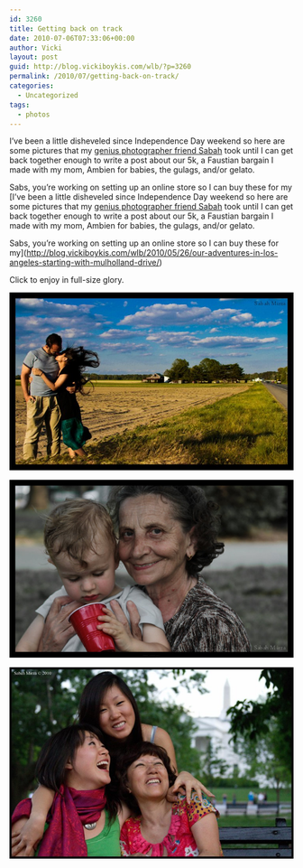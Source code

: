 ```yaml
---
id: 3260
title: Getting back on track
date: 2010-07-06T07:33:06+00:00
author: Vicki
layout: post
guid: http://blog.vickiboykis.com/wlb/?p=3260
permalink: /2010/07/getting-back-on-track/
categories:
  - Uncategorized
tags:
  - photos
---
```

I&#8217;ve been a little disheveled since Independence Day weekend so here are some pictures that my [genius photographer friend Sabah](http://www.facebook.com/#!/profile.php?id=33607928&v=wall&ref=ts) took until I can get back together enough to write a post about our 5k, a Faustian bargain I made with my mom, Ambien for babies, the gulags, and/or gelato.

Sabs, you&#8217;re working on setting up an online store so I can buy these for my [I&#8217;ve been a little disheveled since Independence Day weekend so here are some pictures that my [genius photographer friend Sabah](http://www.facebook.com/#!/profile.php?id=33607928&v=wall&ref=ts) took until I can get back together enough to write a post about our 5k, a Faustian bargain I made with my mom, Ambien for babies, the gulags, and/or gelato.

Sabs, you&#8217;re working on setting up an online store so I can buy these for my](http://blog.vickiboykis.com/wlb/2010/05/26/our-adventures-in-los-angeles-starting-with-mulholland-drive/) 

Click to enjoy in full-size glory.

<p style="text-align: center;">
  <a href="https://raw.githubusercontent.com/veekaybee/wlb/gh-pages/assets/images/2010/07/28715_635615404807_33607928_35745731_2035238_n.jpg"><img class="aligncenter size-full wp-image-3261" title="28715_635615404807_33607928_35745731_2035238_n" src="https://raw.githubusercontent.com/veekaybee/wlb/gh-pages/assets/images/2010/07/28715_635615404807_33607928_35745731_2035238_n.jpg" alt="" width="504" height="315" /></a>
</p>

<p style="text-align: center;">
  <a href="https://raw.githubusercontent.com/veekaybee/wlb/gh-pages/assets/images/2010/07/grandmama.jpg"><img class="aligncenter size-full wp-image-3262" title="grandmama" src="https://raw.githubusercontent.com/veekaybee/wlb/gh-pages/assets/images/2010/07/grandmama.jpg" alt="" width="504" height="315" /></a>
</p>

<p style="text-align: center;">
  <a href="https://raw.githubusercontent.com/veekaybee/wlb/gh-pages/assets/images/2010/07/ira.jpg"><img class="aligncenter size-full wp-image-3263" title="ira" src="https://raw.githubusercontent.com/veekaybee/wlb/gh-pages/assets/images/2010/07/ira.jpg" alt="" width="504" height="339" /></a>
</p>